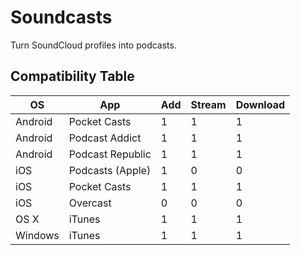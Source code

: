 # Soundcasts

Turn SoundCloud profiles into podcasts.

## Compatibility Table

OS | App | Add | Stream | Download
--- | --- | --- | --- | ---
Android | Pocket Casts | 1 | 1 | 1
Android | Podcast Addict | 1 | 1 | 1
Android | Podcast Republic | 1 | 1 | 1
iOS | Podcasts (Apple) | 1 | 0 | 0
iOS | Pocket Casts | 1 | 1 | 1
iOS | Overcast | 0 | 0 | 0
OS X | iTunes | 1 | 1 | 1
Windows | iTunes | 1 | 1 | 1
